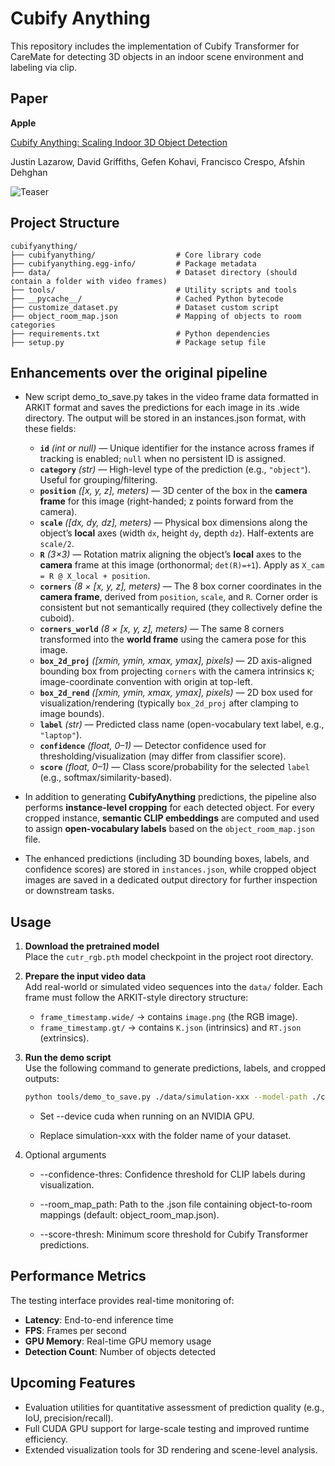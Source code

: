 # Cubify Anything

This repository includes the implementation of Cubify Transformer for CareMate for detecting 3D objects in an indoor scene environment and labeling via clip.

## Paper

**Apple**

[Cubify Anything: Scaling Indoor 3D Object Detection](https://arxiv.org/abs/2412.04458)

Justin Lazarow, David Griffiths, Gefen Kohavi, Francisco Crespo, Afshin Dehghan

![Teaser](teaser.jpg?raw=true "Teaser")

## Project Structure

```
cubifyanything/
├── cubifyanything/                  # Core library code
├── cubifyanything.egg-info/         # Package metadata
├── data/                            # Dataset directory (should contain a folder with video frames)
├── tools/                           # Utility scripts and tools
├── __pycache__/                     # Cached Python bytecode
├── customize_dataset.py             # Dataset custom script
├── object_room_map.json             # Mapping of objects to room categories
├── requirements.txt                 # Python dependencies
├── setup.py                         # Package setup file
```

## Enhancements over the original pipeline

- New script demo_to_save.py takes in the video frame data formatted in ARKIT format and saves the predictions for each image in its .wide directory. The output will be stored in an instances.json format, with these fields:
  - **`id`** *(int or null)* — Unique identifier for the instance across frames if tracking is enabled; `null` when no persistent ID is assigned.
  - **`category`** *(str)* — High-level type of the prediction (e.g., `"object"`). Useful for grouping/filtering.
  - **`position`** *([x, y, z], meters)* — 3D center of the box in the **camera frame** for this image (right-handed; z points forward from the camera).
  - **`scale`** *([dx, dy, dz], meters)* — Physical box dimensions along the object’s **local** axes (width `dx`, height `dy`, depth `dz`). Half-extents are `scale/2`.
  - **`R`** *(3×3)* — Rotation matrix aligning the object’s **local** axes to the **camera** frame at this image (orthonormal; `det(R)=+1`). Apply as `X_cam = R @ X_local + position`.
  - **`corners`** *(8 × [x, y, z], meters)* — The 8 box corner coordinates in the **camera frame**, derived from `position`, `scale`, and `R`. Corner order is consistent but not semantically required (they collectively define the cuboid).
  - **`corners_world`** *(8 × [x, y, z], meters)* — The same 8 corners transformed into the **world frame** using the camera pose for this image.
  - **`box_2d_proj`** *([xmin, ymin, xmax, ymax], pixels)* — 2D axis-aligned bounding box from projecting `corners` with the camera intrinsics `K`; image-coordinate convention with origin at top-left.
  - **`box_2d_rend`** *([xmin, ymin, xmax, ymax], pixels)* — 2D box used for visualization/rendering (typically `box_2d_proj` after clamping to image bounds).
  - **`label`** *(str)* — Predicted class name (open-vocabulary text label, e.g., `"laptop"`).
  - **`confidence`** *(float, 0–1)* — Detector confidence used for thresholding/visualization (may differ from classifier score).
  - **`score`** *(float, 0–1)* — Class score/probability for the selected `label` (e.g., softmax/similarity-based).
  
- In addition to generating **CubifyAnything** predictions, the pipeline also performs **instance-level cropping** for each detected object. For every cropped instance, **semantic CLIP embeddings** are computed and used to assign **open-vocabulary labels** based on the `object_room_map.json` file.  
- The enhanced predictions (including 3D bounding boxes, labels, and confidence scores) are stored in `instances.json`, while cropped object images are saved in a dedicated output directory for further inspection or downstream tasks.

## Usage

1. **Download the pretrained model**  
   Place the `cutr_rgb.pth` model checkpoint in the project root directory.  

2. **Prepare the input video data**  
   Add real-world or simulated video sequences into the `data/` folder. Each frame must follow the ARKIT-style directory structure:  
   - `frame_timestamp.wide/` → contains `image.png` (the RGB image).  
   - `frame_timestamp.gt/` → contains `K.json` (intrinsics) and `RT.json` (extrinsics).  

3. **Run the demo script**  
   Use the following command to generate predictions, labels, and cropped outputs:  

   ```bash
   python tools/demo_to_save.py ./data/simulation-xxx --model-path ./cutr_rgb.pth --device mps
   ```

   - Set --device cuda when running on an NVIDIA GPU.

   - Replace simulation-xxx with the folder name of your dataset.
  
4. Optional arguments

   - --confidence-thres: Confidence threshold for CLIP labels during visualization.

   - --room_map_path: Path to the .json file containing object-to-room mappings (default: object_room_map.json).

   - --score-thresh: Minimum score threshold for Cubify Transformer predictions.


## Performance Metrics

The testing interface provides real-time monitoring of:
- **Latency**: End-to-end inference time
- **FPS**: Frames per second
- **GPU Memory**: Real-time GPU memory usage
- **Detection Count**: Number of objects detected

  
## Upcoming Features

- Evaluation utilities for quantitative assessment of prediction quality (e.g., IoU, precision/recall).
- Full CUDA GPU support for large-scale testing and improved runtime efficiency.
- Extended visualization tools for 3D rendering and scene-level analysis.
